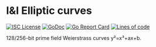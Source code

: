 # I&I Elliptic curves
[![ISC License](http://img.shields.io/badge/license-ISC-blue.svg)](https://github.com/pedroalbanese/roottk/blob/master/LICENSE.md) 
[![GoDoc](https://godoc.org/github.com/pedroalbanese/roottk?status.png)](http://godoc.org/github.com/pedroalbanese/roottk)
[![Go Report Card](https://goreportcard.com/badge/github.com/pedroalbanese/roottk)](https://goreportcard.com/report/github.com/pedroalbanese/roottk)
[![Lines of code](https://img.shields.io/tokei/lines/github/pedroalbanese/roottk)](https://github.com/pedroalbanese/roottk)

128/256-bit prime field Weierstrass curves y²=x³+ax+b.
